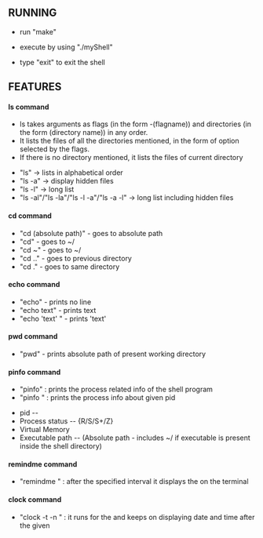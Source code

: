 ## RUNNING

- run "make"

- execute by using "./myShell"

- type "exit" to exit the shell

## FEATURES

#### ls command
- ls takes arguments as flags (in the form -(flagname)) and directories (in the form (directory name)) in any order.
- It lists the files of all the directories mentioned, in the form of option selected by the flags.
- If there is no directory mentioned, it lists the files of current directory

* "ls" -> lists in alphabetical order
* "ls -a" -> display hidden files
* "ls -l" -> long list
* "ls -al"/"ls -la"/"ls -l -a"/"ls -a -l" -> long list including hidden files

#### cd command
* "cd (absolute path)" - goes to absolute path
* "cd" - goes to ~/
* "cd ~" - goes to ~/
* "cd .." - goes to previous directory
* "cd ." - goes to same directory

#### echo command
* "echo" - prints no line
* "echo text" - prints text
* "echo 'text' " - prints 'text'

#### pwd command
* "pwd" - prints absolute path of present working directory

#### pinfo command
* "pinfo" : prints the process related info of the shell program 
* "pinfo <pid>" : prints the process info about given pid
- pid -- 
- Process status -- {R/S/S+/Z}
- Virtual Memory
- Executable path -- (Absolute path - includes ~/ if executable is present inside the shell directory)

#### remindme command
* "remindme <time> <msg>" : after the specified <time> interval it displays the <msg> on the terminal

#### clock command
* "clock -t <time interval> -n <time duration>" : it runs for the <time duration> and keeps on displaying date and time after the given <time duration>
